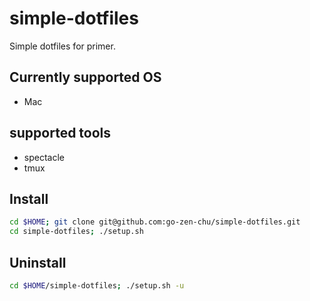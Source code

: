 # simple-dotfiles

Simple dotfiles for primer.

## Currently supported OS

- Mac

## supported tools

- spectacle
- tmux

## Install

```bash
cd $HOME; git clone git@github.com:go-zen-chu/simple-dotfiles.git
cd simple-dotfiles; ./setup.sh
```

## Uninstall

```bash
cd $HOME/simple-dotfiles; ./setup.sh -u
```

